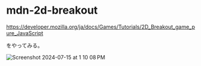 # mdn-2d-breakout

https://developer.mozilla.org/ja/docs/Games/Tutorials/2D_Breakout_game_pure_JavaScript

をやってみる。

![Screenshot 2024-07-15 at 1 10 08 PM](https://github.com/user-attachments/assets/c2b69193-b1d5-4c1b-ba7e-fc458455ff40)

